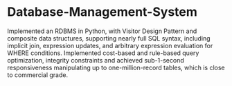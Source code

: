 # Database-Management-System
Implemented an RDBMS in Python, with Visitor Design Pattern and composite data structures, supporting nearly full SQL syntax, including implicit join, expression updates, and arbitrary expression evaluation for WHERE conditions.
Implemented cost-based and rule-based query optimization, integrity constraints and achieved sub-1-second responsiveness manipulating up to one-million-record tables, which is close to commercial grade.
